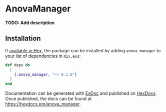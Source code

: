 # AnovaManager

**TODO: Add description**

## Installation

If [available in Hex](https://hex.pm/docs/publish), the package can be installed
by adding `anova_manager` to your list of dependencies in `mix.exs`:

```elixir
def deps do
  [
    {:anova_manager, "~> 0.1.0"}
  ]
end
```

Documentation can be generated with [ExDoc](https://github.com/elixir-lang/ex_doc)
and published on [HexDocs](https://hexdocs.pm). Once published, the docs can
be found at <https://hexdocs.pm/anova_manager>.

